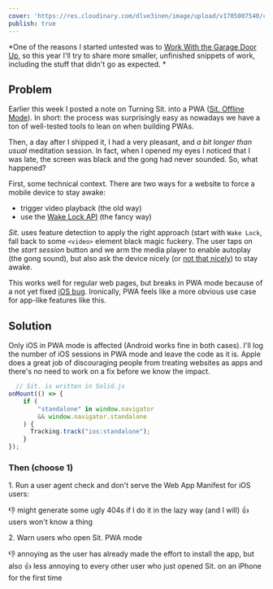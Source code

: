 ```yaml
---
cover: 'https://res.cloudinary.com/dlve3inen/image/upload/v1705007540/card_jhnttu.png'
publish: true
---
```

*One of the reasons I started untested was to [Work With the Garage Door Up](<../Work With the Garage Door Up>), so this year I'll try to share more smaller, unfinished snippets of work, including the stuff that didn't go as expected. *

## Problem

Earlier this week I posted a note on Turning Sit. into a PWA ([Sit. Offline Mode](<../Sit. Offline Mode>)). In short: the process was surprisingly easy as nowadays we have a ton of well-tested tools to lean on when building PWAs.

Then, a day after I shipped it, I had a very pleasant, and *a bit longer than usual* meditation session. In fact, when I opened my eyes I noticed that I was late, the screen was black and the gong had never sounded. So, what happened?

First, some technical context. There are two ways for a website to force a mobile device to stay awake:

- trigger video playback (the old way)
- use the [Wake Lock API](https://developer.mozilla.org/en-US/docs/Web/API/WakeLock) (the fancy way)

*Sit.* uses feature detection to apply the right approach (start with `Wake Lock`, fall back to some `<video>` element black magic fuckery. The user taps on the *start session* button and we arm the media player to enable autoplay (the gong sound), but also ask the device nicely (or [not that nicely](https://www.npmjs.com/package/@zakj/no-sleep)) to stay awake. 

This works well for regular web pages, but breaks in PWA mode because of a not yet fixed [iOS bug](https://bugs.webkit.org/show_bug.cgi?id=254545). Ironically, PWA feels like a more obvious use case for app-like features like this.

## Solution

Only iOS in PWA mode is affected (Android works fine in both cases). I'll log the number of iOS sessions in PWA mode and leave the code as it is. Apple does a great job of discouraging people from treating websites as apps and there's no need to work on a fix before we know the impact.

```ts
  // Sit. is written in Solid.js
onMount(() => {
	if (
		"standalone" in window.navigator
		&& window.navigator.standalone
	) {
	  Tracking.track("ios:standalone");
	}
});
```

### Then (choose 1)

1\. Run a user agent check and don't serve the Web App Manifest for iOS users:

👎 might generate some ugly 404s if I do it in the lazy way (and I will)
👍 users won't know a thing

2\. Warn users who open Sit. PWA mode

👎 annoying as the user has already made the effort to install the app, but also
👍 less annoying to every other user who just opened Sit. on an iPhone for the first time



